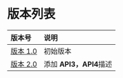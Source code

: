 # 版本列表

| 版本号 | 说明 |
| :--- | :--- |
| [版本 1.0](v1.0/1.1-api-lie-biao/README.md) | 初始版本 |
| [版本 2.0](v2.0/2.1-api-lie-biao/README.md) | 添加 **API3，API4**描述 |

